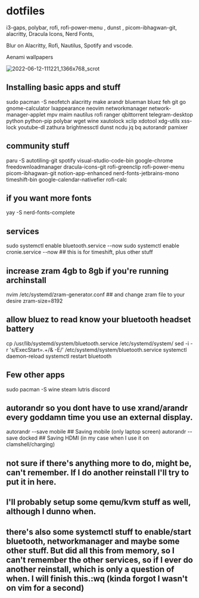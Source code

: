 # dotfiles
i3-gaps,
polybar, 
rofi, 
rofi-power-menu  ,
dunst ,
picom-ibhagwan-git,
alacritty,
Dracula Icons,
Nerd Fonts,

Blur on Alacritty, Rofi, Nautilus, Spotify and vscode.

Aenami wallpapers


![2022-06-12-111221_1366x768_scrot](https://user-images.githubusercontent.com/54769761/173237403-be7e9346-796a-45b1-80df-36bb373d5c84.png)


## Installing basic apps and stuff

sudo pacman -S neofetch alacritty make arandr blueman bluez  feh git go gnome-calculator lxappearance neovim networkmanager network-manager-applet mpv maim nautilus rofi ranger qbittorrent telegram-desktop  python python-pip polybar wget wine xautolock xclip xdotool xdg-utils xss-lock youtube-dl zathura brightnessctl dunst ncdu jq bq autorandr pamixer

## community stuff
 paru -S autotiling-git spotify visual-studio-code-bin google-chrome freedownloadmanager dracula-icons-git rofi-greenclip rofi-power-menu picom-ibhagwan-git notion-app-enhanced nerd-fonts-jetbrains-mono timeshift-bin google-calendar-nativefier rofi-calc

## if you want more fonts
yay -S nerd-fonts-complete

## services 
sudo systemctl enable bluetooth.service --now
sudo systemctl enable cronie.service --now ## this is for timeshift, plus other stuff

## increase zram 4gb to 8gb if you're running archinstall
nvim /etc/systemd/zram-generator.conf ## and change zram file to your desire
zram-size=8192


## allow bluez to read know your bluetooth headset battery

cp /usr/lib/systemd/system/bluetooth.service /etc/systemd/system/
sed -i -r 's/ExecStart=.+/& -E/' /etc/systemd/system/bluetooth.service
systemctl daemon-reload
systemctl restart bluetooth


## Few other apps

sudo pacman -S wine steam lutris discord



## autorandr so you dont have to use xrand/arandr every goddamn time you use an external display.
autorandr --save mobile ## Saving mobile (only laptop screen)
autorandr --save docked ## Saving HDMI (in my case when I use it on clamshell/charging)


## not sure if there's anything more to do, might be, can't remember. If I do another reinstall I'll try to put it in here.
## I'll probably setup some qemu/kvm stuff as well, although I dunno when.
## there's also some systemctl stuff to enable/start bluetooth, networkmanager and maybe some other stuff. But did all this from memory, so I can't remember the other services, so if I ever do another reinstall, which is only a question of when. I will finish this.:wq (kinda forgot I wasn't on vim for a second)
